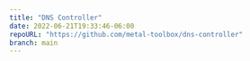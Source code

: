 ```yaml
---
title: "DNS Controller"
date: 2022-06-21T19:33:46-06:00
repoURL: "https://github.com/metal-toolbox/dns-controller"
branch: main
---
```


